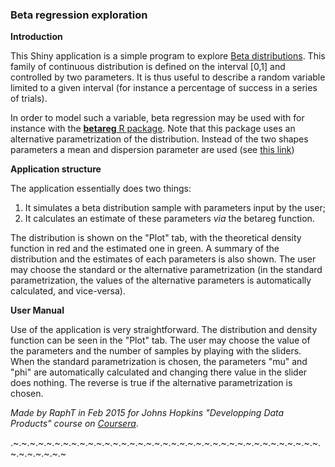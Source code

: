### Beta regression exploration
**Introduction**

This Shiny application is a simple program to explore [Beta distributions](http://en.wikipedia.org/wiki/Beta_distribution). This family of continuous distribution is defined on the interval [0,1] and controlled by two parameters. It is thus useful to describe a random variable limited to a given interval (for instance a percentage of success in a series of trials). 

In order to model such a variable, beta regression may be used with for instance with the [**betareg** R package](http://cran.r-project.org/web/packages/betareg/vignettes/betareg.pdf). Note that this package uses an alternative parametrization of the distribution. Instead of the two shapes parameters a mean and dispersion parameter are used (see [this link](http://cran.r-project.org/web/packages/betareg/vignettes/betareg.pdf))

**Application structure**

The application essentially does two things:
1. It simulates a beta distribution sample with parameters input by the user;
2. It calculates an estimate of these parameters *via* the betareg function.

The distribution is shown on the "Plot" tab, with the theoretical density function in red and the estimated one in green. A summary of the distribution and the estimates of each parameters is also shown. The user may choose the standard or the alternative parametrization (in the standard parametrization, the values of the alternative parameters is automatically calculated, and vice-versa).

**User Manual**

Use of the application is very straightforward. The distribution and density function can be seen in the "Plot" tab. The user may choose the value of the parameters and the number of samples by playing with the sliders. When the standard parametrization is chosen, the parameters "mu" and "phi" are automatically calculated and changing there value in the slider does nothing. The reverse is true if the alternative parametrization is chosen.

*Made by RaphT in Feb 2015 for Johns Hopkins "Developping Data Products" course on [Coursera](http://www.coursera.org/course/devdataprod)*.

.~.~.~.~.~.~.~.~.~.~.~.~.~.~.~.~.~.~.~.~.~.~.~.~.~.~.~.~.~.~.~.~.~.~.~.~.~.~.~.~.~.~.~.~ 